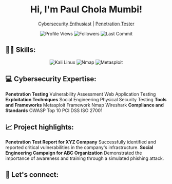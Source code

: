 <h1 align="center">Hi, I'm Paul Chola Mumbi!</h1>
<p align="center">
  <a href="https://github.com/PaulCholaMumbi">Cybersecurity Enthusiast</a> | 
  <a href="https://github.com/PaulCholaMumbi">Penetration Tester</a>
</p>
<p align="center">
  <img src="https://komarev.com/ghpvc/?username=PaulCholaMumbi&label=Profile+Views&color=blue&style=flat-square" alt="Profile Views" />
  <img src="https://img.shields.io/github/followers/PaulCholaMumbi?label=Followers&style=flat-square" alt="Followers" />
  <img src="https://img.shields.io/github/last-commit/PaulCholaMumbi/PaulCholaMumbi?label=Last+Commit&style=flat-square" alt="Last Commit" />
</p>
<h2>👨‍💻 Skills:</h2>
<p align="center">
  <img src="https://img.shields.io/badge/Kali%20Linux-black?style=flat-square&logo=kali-linux" alt="Kali Linux" />
  <img src="https://img.shields.io/badge/Nmap-lightblue?style=flat-square&logo=nmap" alt="Nmap" />
  <img src="https://img.shields.io/badge/Metasploit-red?style=flat-square&logo=metasploit" alt="Metasploit" />
</p>
<h2>💻 Cybersecurity Expertise:</h2>
<b>Penetration Testing</b>
Vulnerability Assessment
Web Application Testing
<b>Exploitation Techniques</b>
Social Engineering
Physical Security Testing
<b>Tools and Frameworks</b>
Metasploit Framework
Nmap
Wireshark
<b>Compliance and Standards</b>
OWASP Top 10
PCI DSS
ISO 27001
<h2>📈 Project highlights:</h2>
<b>Penetration Test Report for XYZ Company</b>
Successfully identified and reported critical vulnerabilities in the company's infrastructure.
<b>Social Engineering Campaign for ABC Organization</b>
Demonstrated the importance of awareness and training through a simulated phishing attack.
<h2> 💬 Let's connect:</h2>
<!--
**PaulCholaMumbi/PaulCholaMumbi** is a ✨ _special_ ✨ repository because its `README.md` (this file) appears on your GitHub profile.

Here are some ideas to get you started:

- 🔭
